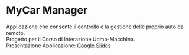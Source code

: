 # MyCar Manager
Applicazione che consente il controllo e la gestione delle proprio auto da remoto.</br>
Progetto per il Corso di Interazione Uomo-Macchina.</br>
Presentazione Applicazione: [Google Slides]([https://docs.google.com/document/d/1W9uylOXD430T8e4d1jhUrBblL6N_7K7lAHzS_RYtAU0/edit](https://docs.google.com/presentation/d/10xyPsGFwrEqSUhTK3ZVS6w6kXFLO7grUbndTGR5f-GA/edit?usp=sharing)https://docs.google.com/presentation/d/10xyPsGFwrEqSUhTK3ZVS6w6kXFLO7grUbndTGR5f-GA/edit?usp=sharing](https://docs.google.com/presentation/d/10xyPsGFwrEqSUhTK3ZVS6w6kXFLO7grUbndTGR5f-GA/edit?usp=sharing)https://docs.google.com/presentation/d/10xyPsGFwrEqSUhTK3ZVS6w6kXFLO7grUbndTGR5f-GA/edit?usp=sharing])

